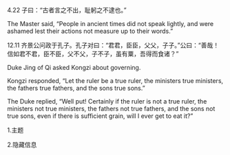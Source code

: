 4.22 子曰：“古者言之不出，耻躬之不逮也。”

The Master said, “People in ancient times did not speak lightly, and
were ashamed lest their actions not measure up to their words.”

12.11 齐景公问政于孔子。孔子对曰：“君君，臣臣，父父，子子。”公曰：“善哉！信如君不君，臣不臣，父不父，子不子，虽有粟，吾得而食诸？”

Duke Jing of Qi asked Kongzi about governing.

Kongzi responded, “Let the ruler be a true ruler, the ministers true ministers, the fathers true fathers, and the sons true sons.”

The Duke replied, “Well put! Certainly if the ruler is not a true ruler, the ministers not true ministers, the fathers not true fathers, and the sons not true sons, even if there is sufficient grain, will I ever get to eat it?” 

1.主题

2.隐藏信息